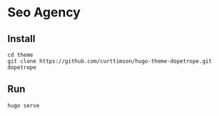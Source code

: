 # Seo Agency

## Install ##

```
cd theme
git clone https://github.com/curttimson/hugo-theme-dopetrope.git dopetrope
 ```
 
## Run ##

```
hugo serve
 ```